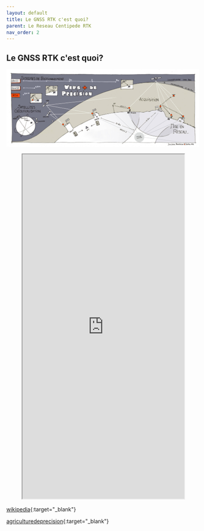 ```yaml
---
layout: default
title: Le GNSS RTK c'est quoi?
parent: Le Reseau Centipede RTK
nav_order: 2
---
```


## Le GNSS RTK c'est quoi?

![sketch](../assets/images/index/1.jpg)

<figure class="map">
  <iframe src="https://fr.wikipedia.org/wiki/Cin%C3%A9matique_temps_r%C3%A9el" width="100%" height="900" allowfullscreen="true"> </iframe>
</figure>


[wikipedia](https://fr.wikipedia.org/wiki/Cin%C3%A9matique_temps_r%C3%A9el){:target="_blank"}

[agriculturedeprecision](https://agriculturedeprecision.wordpress.com/rtk/){:target="_blank"}
